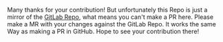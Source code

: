Many thanks for your contribution! But unfortunately this Repo is just a mirror of the [GitLab Repo](https://gitlab.com/JakobDev/jdDiff),
what means you can't make a PR here. Please make a MR with your changes against the GitLab Repo.
It works the same Way as making a PR in GitHub. Hope to see your contribution there!

